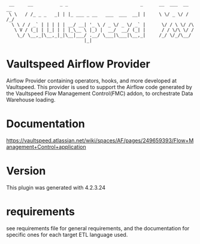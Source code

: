 ```
 __     __          _ _                           _      __  ___  __   __   
 \ \   / /_ _ _   _| | |_ ___ _ __   ___  ___  __| |     \ \/ _ \/ /  /_/   
  \ \ / / _` | | | | | __/ __| '_ \ / _ \/ _ \/ _` |      \/ / \ \/ /\      
   \ V / (_| | |_| | | |_\__ \ |_) |  __/  __/ (_| |      / / \/\ \/ /      
    \_/ \__,_|\__,_|_|\__|___/ .__/ \___|\___|\__,_|     /_/ \/_/\__/       
                             |_|                                            
```

# Vaultspeed Airflow Provider
Airflow Provider containing operators, hooks, and more developed at Vaultspeed.
This provider is used to support the Airflow code generated by the Vaultspeed Flow Management Control(FMC) addon, 
to orchestrate Data Warehouse loading.

# Documentation
https://vaultspeed.atlassian.net/wiki/spaces/AF/pages/249659393/Flow+Management+Control+application

# Version
This plugin was generated with 4.2.3.24

# requirements
see requirements file for general requirements, and the documentation for specific ones for each target ETL language used.
